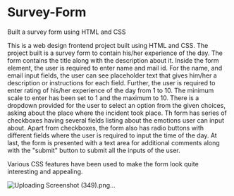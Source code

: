 # Survey-Form
Built a survey form using HTML and CSS

This is a web design frontend project built using HTML and CSS. The project built is a survey form to contain his/her experience of the day. 
The form contains the title along with the description about it. Inside the form element, the user is required to enter name and mail id.
For the name, and email input fields, the user can see placeholder text that gives him/her a description or instructions for each field.
Further, the user is required to enter rating of his/her experience of the day from 1 to 10. The minimum scale to enter has been set to 1 and the maximum to 10. There is a dropdown provided for the user to select an option from the given choices, asking about the place where the incident took place.
Th form has series of checkboxes having several fields listing about the emotions user can input about. Apart from checkboxes, the form also has radio buttons with different fields where the user is required to input the time of the day.
At last, the form is presented with a text area for additional comments along with the "submit" button to submit all the inputs of the user.

Various CSS features have been used to make the form look quite interesting and appealing.

![Uploading Screenshot (349).png…]()
